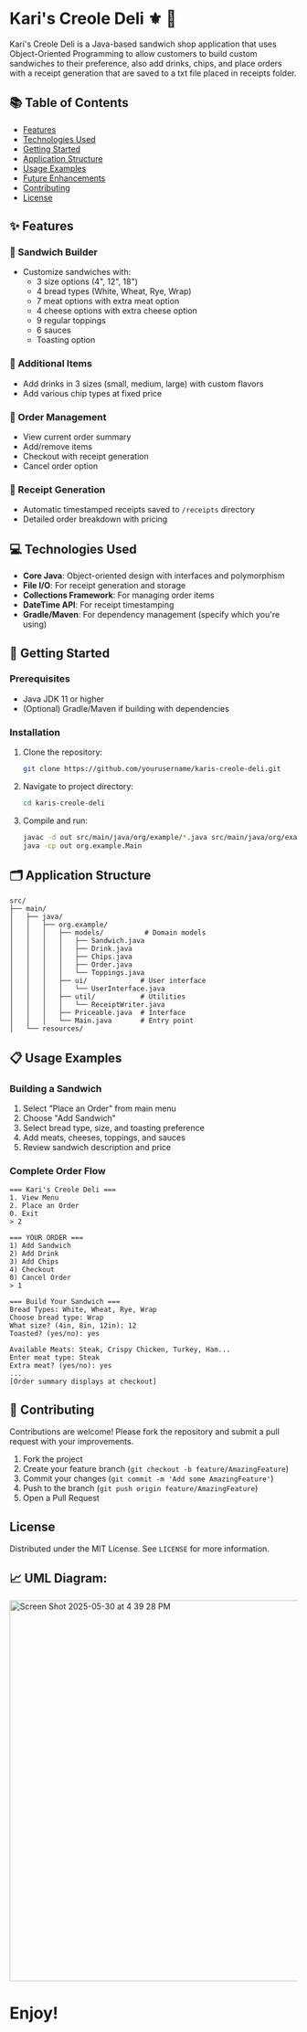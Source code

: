 # Kari's Creole Deli ⚜️ 🥪

Kari's Creole Deli is a Java-based sandwich shop application that uses Object-Oriented Programming to allow customers to build custom sandwiches to their preference, also add drinks, chips, and place orders with a receipt generation that are saved to a txt file placed in receipts folder.


## 📚 Table of Contents
- [Features](#features)
- [Technologies Used](#technologies-used)
- [Getting Started](#getting-started)
- [Application Structure](#application-structure)
- [Usage Examples](#usage-examples)
- [Future Enhancements](#future-enhancements)
- [Contributing](#contributing)
- [License](#license)

## ✨ Features

### 🥖 Sandwich Builder
- Customize sandwiches with:
  - 3 size options (4", 12", 18")
  - 4 bread types (White, Wheat, Rye, Wrap)
  - 7 meat options with extra meat option
  - 4 cheese options with extra cheese option
  - 9 regular toppings
  - 6 sauces
  - Toasting option

### 🍲 Additional Items
- Add drinks in 3 sizes (small, medium, large) with custom flavors
- Add various chip types at fixed price

### 📑 Order Management
- View current order summary
- Add/remove items
- Checkout with receipt generation
- Cancel order option

### 📝 Receipt Generation
- Automatic timestamped receipts saved to `/receipts` directory
- Detailed order breakdown with pricing

## 💻 Technologies Used

- **Core Java**: Object-oriented design with interfaces and polymorphism
- **File I/O**: For receipt generation and storage
- **Collections Framework**: For managing order items
- **DateTime API**: For receipt timestamping
- **Gradle/Maven**: For dependency management (specify which you're using)

## 📌 Getting Started

### Prerequisites
- Java JDK 11 or higher
- (Optional) Gradle/Maven if building with dependencies

### Installation
1. Clone the repository:
   ```bash
   git clone https://github.com/yourusername/karis-creole-deli.git
   ```
2. Navigate to project directory:
   ```bash
   cd karis-creole-deli
   ```
3. Compile and run:
   ```bash
   javac -d out src/main/java/org/example/*.java src/main/java/org/example/models/*.java src/main/java/org/example/ui/*.java src/main/java/org/example/util/*.java
   java -cp out org.example.Main
   ```

## 🗂️ Application Structure

```
src/
├── main/
│   ├── java/
│   │   ├── org.example/
│   │   │   ├── models/          # Domain models
│   │   │   │   ├── Sandwich.java
│   │   │   │   ├── Drink.java
│   │   │   │   ├── Chips.java
│   │   │   │   ├── Order.java
│   │   │   │   └── Toppings.java
│   │   │   ├── ui/             # User interface
│   │   │   │   └── UserInterface.java
│   │   │   ├── util/           # Utilities
│   │   │   │   └── ReceiptWriter.java
│   │   │   ├── Priceable.java  # Interface
│   │   │   └── Main.java       # Entry point
│   └── resources/
```

## 📋 Usage Examples

### Building a Sandwich
1. Select "Place an Order" from main menu
2. Choose "Add Sandwich"
3. Select bread type, size, and toasting preference
4. Add meats, cheeses, toppings, and sauces
5. Review sandwich description and price

### Complete Order Flow
```text
=== Kari's Creole Deli ===
1. View Menu
2. Place an Order
0. Exit
> 2

=== YOUR ORDER ===
1) Add Sandwich
2) Add Drink
3) Add Chips
4) Checkout
0) Cancel Order
> 1

=== Build Your Sandwich ===
Bread Types: White, Wheat, Rye, Wrap
Choose bread type: Wrap
What size? (4in, 8in, 12in): 12
Toasted? (yes/no): yes

Available Meats: Steak, Crispy Chicken, Turkey, Ham...
Enter meat type: Steak
Extra meat? (yes/no): yes
...
[Order summary displays at checkout]
```

## 📩 Contributing

Contributions are welcome! Please fork the repository and submit a pull request with your improvements.

1. Fork the project
2. Create your feature branch (`git checkout -b feature/AmazingFeature`)
3. Commit your changes (`git commit -m 'Add some AmazingFeature'`)
4. Push to the branch (`git push origin feature/AmazingFeature`)
5. Open a Pull Request

## License

Distributed under the MIT License. See `LICENSE` for more information.


## 📈 UML Diagram:
<img width="667" alt="Screen Shot 2025-05-30 at 4 39 28 PM" src="https://github.com/user-attachments/assets/a5db6d8f-7336-45ad-abea-c6a83075eb8f" />


# Enjoy!
